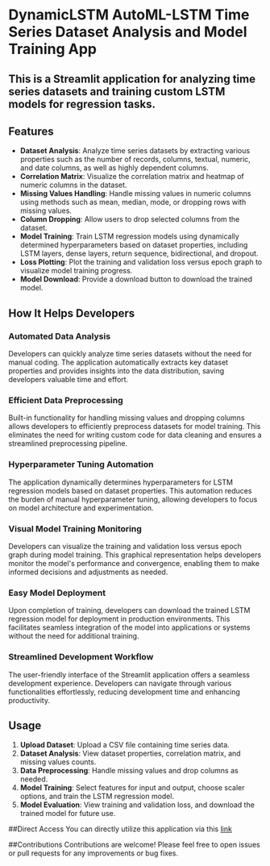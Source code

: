 # DynamicLSTM AutoML-LSTM Time Series Dataset Analysis and Model Training App

## This is a Streamlit application for analyzing time series datasets and training custom LSTM models for regression tasks.

## Features

- **Dataset Analysis**: Analyze time series datasets by extracting various properties such as the number of records, columns, textual, numeric, and date columns, as well as highly dependent columns.
- **Correlation Matrix**: Visualize the correlation matrix and heatmap of numeric columns in the dataset.
- **Missing Values Handling**: Handle missing values in numeric columns using methods such as mean, median, mode, or dropping rows with missing values.
- **Column Dropping**: Allow users to drop selected columns from the dataset.
- **Model Training**: Train LSTM regression models using dynamically determined hyperparameters based on dataset properties, including LSTM layers, dense layers, return sequence, bidirectional, and dropout.
- **Loss Plotting**: Plot the training and validation loss versus epoch graph to visualize model training progress.
- **Model Download**: Provide a download button to download the trained model.

## How It Helps Developers

### Automated Data Analysis

Developers can quickly analyze time series datasets without the need for manual coding. The application automatically extracts key dataset properties and provides insights into the data distribution, saving developers valuable time and effort.

### Efficient Data Preprocessing

Built-in functionality for handling missing values and dropping columns allows developers to efficiently preprocess datasets for model training. This eliminates the need for writing custom code for data cleaning and ensures a streamlined preprocessing pipeline.

### Hyperparameter Tuning Automation

The application dynamically determines hyperparameters for LSTM regression models based on dataset properties. This automation reduces the burden of manual hyperparameter tuning, allowing developers to focus on model architecture and experimentation.

### Visual Model Training Monitoring

Developers can visualize the training and validation loss versus epoch graph during model training. This graphical representation helps developers monitor the model's performance and convergence, enabling them to make informed decisions and adjustments as needed.

### Easy Model Deployment

Upon completion of training, developers can download the trained LSTM regression model for deployment in production environments. This facilitates seamless integration of the model into applications or systems without the need for additional training.

### Streamlined Development Workflow

The user-friendly interface of the Streamlit application offers a seamless development experience. Developers can navigate through various functionalities effortlessly, reducing development time and enhancing productivity.


## Usage

1. **Upload Dataset**: Upload a CSV file containing time series data.
2. **Dataset Analysis**: View dataset properties, correlation matrix, and missing values counts.
3. **Data Preprocessing**: Handle missing values and drop columns as needed.
4. **Model Training**: Select features for input and output, choose scaler options, and train the LSTM regression model.
5. **Model Evaluation**: View training and validation loss, and download the trained model for future use.

##Direct Access
You can directly utilize this application via this [link](lstmdynamicsidd.streamlit.app/)

##Contributions
Contributions are welcome! Please feel free to open issues or pull requests for any improvements or bug fixes.
